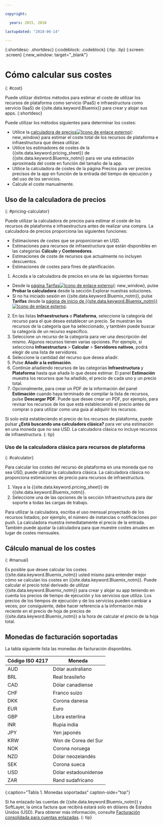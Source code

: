 ```yaml
---

copyright:

  years: 2015, 2018

lastupdated: "2018-06-14"

---
```


{:shortdesc: .shortdesc}
{:codeblock: .codeblock}
{:tip: .tip}
{:screen: .screen}
{:new_window: target="_blank"}

# Cómo calcular sus costes
{: #cost}

Puede utilizar distintos métodos para estimar el coste de utilizar los recursos de plataforma como servicio (PaaS) e infraestructura como servicio (IaaS) de {{site.data.keyword.Bluemix}} para crear y alojar sus apps.
{:shortdesc}

Puede utilizar los métodos siguientes para determinar los costes:
* Utilice la [calculadora de precios![Icono de enlace externo](../icons/launch-glyph.svg)](https://console.bluemix.net/pricing/){: new_window} para estimar el coste total de los recursos de plataforma e infraestructura que desea utilizar.
* Utilice los estimadores de costes de la {{site.data.keyword.pricing_sheet}} de {{site.data.keyword.Bluemix_notm}} para ver una estimación aproximada del coste en función del tamaño de la app.
* Utilice la calculadora de costes de la página Precios para ver precios precisos de la app en función de la entrada del tiempo de ejecución y del uso de los servicios.
* Calcule el coste manualmente.

## Uso de la calculadora de precios
{: #pricing-calculator}

Puede utilizar la calculadora de precios para estimar el coste de los recursos de plataforma e infraestructura antes de realizar una compra.
La calculadora de precios proporciona las siguientes funciones:
  * Estimaciones de costes que se proporcionan en USD.
  * Estimaciones para recursos de infraestructura que están disponibles en las categorías **Cálculo** y **Contenedores**.
  * Estimaciones de coste de recursos que actualmente no incluyen descuentos.
  * Estimaciones de costes para fines de planificación.

1. Acceda a la calculadora de precios en una de las siguientes formas:
  * Desde la [página Tarifas![Icono de enlace externo](../icons/launch-glyph.svg)](https://www.ibm.com/cloud/pricing){: new_window}, pulse **Probar la calculadora** desde la sección Explorar nuestras soluciones.
  * Si no ha iniciado sesión en {{site.data.keyword.Bluemix_notm}}, pulse **Tarifas** desde la [ página de inicio de {{site.data.keyword.Bluemix_notm}} ![Icono de enlace externo](../icons/launch-glyph.svg)](https://console.bluemix.net/).
2. En las listas **Infraestructura** o **Plataforma**, seleccione la categoría del recurso para el que desea establecer un precio. Se muestran los recursos de la categoría que ha seleccionado, y también puede buscar la categoría de un recurso específico.
3. Seleccione un recurso de la categoría para ver una descripción del mismo. Algunos recursos tienen varias opciones. Por ejemplo, si selecciona **Infraestructura** > **Calcular** > **Servidores nativos**, podrá elegir de una lista de servidores.
4. Seleccione la cantidad del recurso que desea añadir.
5. Pulse **Añadir a la estimación**.
6. Continúe añadiendo recursos de las categorías **Infraestructura** y **Plataforma** hasta que añada lo que desee estimar. El panel **Estimación** muestra los recursos que ha añadido, el precio de cada uno y un precio total.
7. Opcionalmente, para crear un PDF de la información del panel **Estimación** cuando haya terminado de compilar la lista de recursos, pulse **Descargar PDF**. Puede que desee crear un PDF, por ejemplo, para revisar los recursos de los que está estableciendo el precio antes de comprar o para utilizar como una guía al adquirir los recursos.


Si solo está estableciendo el precio de los recursos de plataforma, puede pulsar **¿Está buscando una calculadora clásica?** para ver una estimación en una moneda que no sea USD. La calculadora clásica no incluye recursos de infraestructura.
{: tip}

### Uso de la calculadora clásica para recursos de plataforma
{: #calculator}

Para calcular los costes del recurso de plataforma en una moneda que no sea USD, puede utilizar la calculadora clásica. La calculadora clásica no proporciona estimaciones de precio para recursos de infraestructura.

1. Vaya a la {{site.data.keyword.pricing_sheet}} de {{site.data.keyword.Bluemix_notm}}.
2. Seleccione una de las opciones de la sección Infraestructura para dar soporte a todas las cargas de trabajo.

Para utilizar la calculadora, escriba el uso mensual proyectado de los recursos listados; por ejemplo, el número de instancias o notificaciones por push. La calculadora muestra inmediatamente el precio de la entrada. También puede ajustar la calculadora para que muestre costes anuales en lugar de costes mensuales.

## Cálculo manual de los costes
{: #manual}

Es posible que desee calcular los costes {{site.data.keyword.Bluemix_notm}} usted mismo para entender mejor cómo se calculan los costes en {{site.data.keyword.Bluemix_notm}}. Puede calcular el precio total derivado de utilizar {{site.data.keyword.Bluemix_notm}} para crear y alojar su app teniendo en cuenta los precios de tiempo de ejecución y los servicios que utiliza. Los precios de los tiempos de ejecución y de los servicios pueden cambiar a veces; por consiguiente, debe hacer referencia a la información más reciente en el precio de hoja de precios de {{site.data.keyword.Bluemix_notm}} a la hora de calcular el precio de la hoja total.

## Monedas de facturación soportadas

La tabla siguiente lista las monedas de facturación disponibles.

|Código ISO 4217| Moneda|
|-------------|---------|
|AUD |	  Dólar australiano|
|BRL |	  Real brasileño|
|CAD |	  Dólar canadiense|
|CHF |	  Franco suizo|
|DKK |	  Corona danesa|
|EUR |	  Euro|
|GBP |	  Libra esterlina|
|INR |	  Rupia india|
|JPY |	  Yen japonés|
|KRW |	  Won de Corea del Sur|
|NOK |	  Corona noruega|
|NZD |	  Dólar neozelandés|
|SEK |	  Corona sueca|
|USD |    Dólar estadounidense|
|ZAR |	  Rand sudafricano|
{:caption="Tabla 1. Monedas soportadas" caption-side="top"}

Si ha enlazado las cuentas de {{site.data.keyword.Bluemix_notm}} y SoftLayer, la única factura que recibirá estará solo en dólares de Estados Unidos (USD). Para obtener más información, consulte [Facturación consolidada para cuentas enlazadas](/docs/account/linking_accounts.html).
{: tip}
